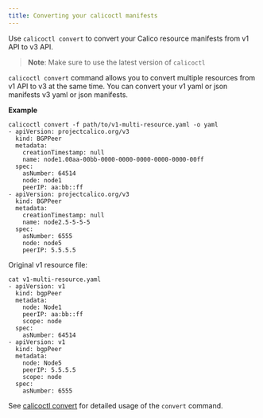 ```yaml
---
title: Converting your calicoctl manifests
---
```


 Use `calicoctl convert` to convert your Calico resource manifests from v1 API to v3 API.
 
   > **Note**: Make sure to use the latest version of `calicoctl`
   
 `calicoctl convert` command allows you to convert multiple resources from v1 API to v3 at the same time.
 You can convert your v1 yaml or json manifests v3 yaml or json manifests.
 
 **Example**
 ```
 calicoctl convert -f path/to/v1-multi-resource.yaml -o yaml
 - apiVersion: projectcalico.org/v3
   kind: BGPPeer
   metadata:
     creationTimestamp: null
     name: node1.00aa-00bb-0000-0000-0000-0000-0000-00ff
   spec:
     asNumber: 64514
     node: node1
     peerIP: aa:bb::ff
 - apiVersion: projectcalico.org/v3
   kind: BGPPeer
   metadata:
     creationTimestamp: null
     name: node2.5-5-5-5
   spec:
     asNumber: 6555
     node: node5
     peerIP: 5.5.5.5
 ```
 
 Original v1 resource file:
 ```
 cat v1-multi-resource.yaml
 - apiVersion: v1
   kind: bgpPeer
   metadata:
     node: Node1
     peerIP: aa:bb::ff
     scope: node
   spec:
     asNumber: 64514
 - apiVersion: v1
   kind: bgpPeer
   metadata:
     node: Node5
     peerIP: 5.5.5.5
     scope: node
   spec:
     asNumber: 6555
 ```
 
 See [calicoctl convert]({{site.baseurl}}/{{page.version}}/reference/calicoctl/commands/convert) for detailed usage of the `convert` command.